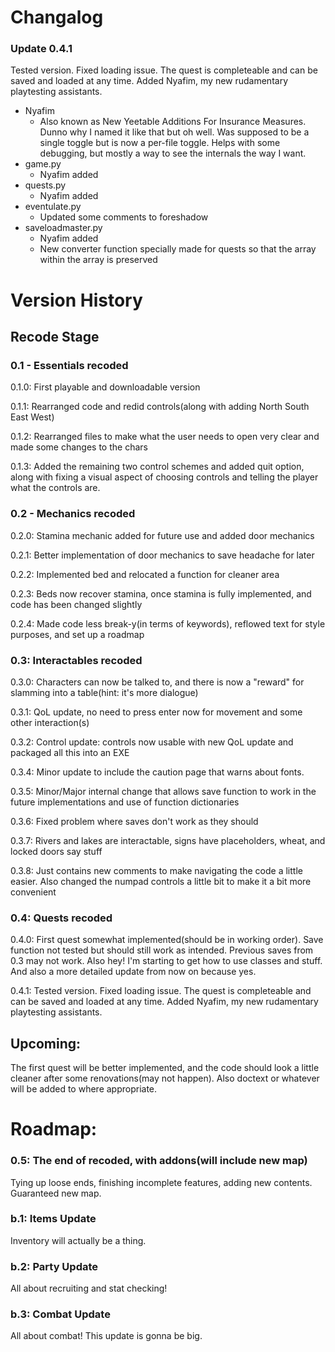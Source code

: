 # Changalog
### Update 0.4.1 <Quests Recoded>
Tested version. Fixed loading issue. The quest is completeable and can be saved and loaded at any time. Added Nyafim, my new rudamentary playtesting assistants.
- Nyafim
   - Also known as New Yeetable Additions For Insurance Measures. Dunno why I named it like that but oh well. Was supposed to be a single toggle but is now a per-file toggle. Helps with some debugging, but mostly a way to see the internals the way I want.
- game.py
   - Nyafim added
- quests.py
   - Nyafim added
- eventulate.py
   - Updated some comments to foreshadow
- saveloadmaster.py
   - Nyafim added
   - New converter function specially made for quests so that the array within the array is preserved

# Version History
## Recode Stage
### 0.1 - Essentials recoded
 0.1.0: First playable and downloadable version

 0.1.1: Rearranged code and redid controls(along with adding North South East West)

 0.1.2: Rearranged files to make what the user needs to open very clear and made some changes to the chars

 0.1.3: Added the remaining two control schemes and added quit option, along with fixing a visual aspect of choosing controls and telling the player what the controls are.

### 0.2 - Mechanics recoded
 0.2.0: Stamina mechanic added for future use and added door mechanics

 0.2.1: Better implementation of door mechanics to save headache for later

 0.2.2: Implemented bed and relocated a function for cleaner area

 0.2.3: Beds now recover stamina, once stamina is fully implemented, and code has been changed slightly

 0.2.4: Made code less break-y(in terms of keywords), reflowed text for style purposes, and set up a roadmap

### 0.3: Interactables recoded
 0.3.0: Characters can now be talked to, and there is now a "reward" for slamming into a table(hint: it's more dialogue)

 0.3.1: QoL update, no need to press enter now for movement and some other interaction(s)

 0.3.2: Control update: controls now usable with new QoL update and packaged all this into an EXE

 0.3.4: Minor update to include the caution page that warns about fonts.

 0.3.5: Minor/Major internal change that allows save function to work in the future implementations and use of function dictionaries

 0.3.6: Fixed problem where saves don't work as they should

 0.3.7: Rivers and lakes are interactable, signs have placeholders, wheat, and locked doors say stuff

 0.3.8: Just contains new comments to make navigating the code a little easier. Also changed the numpad controls a little bit to make it a bit more convenient

### 0.4: Quests recoded
 0.4.0: First quest somewhat implemented(should be in working order). Save function not tested but should still work as intended. Previous saves from 0.3 may not work. Also hey! I'm starting to get how to use classes and stuff. And also a more detailed update from now on because yes.

 0.4.1: Tested version. Fixed loading issue. The quest is completeable and can be saved and loaded at any time. Added Nyafim, my new rudamentary playtesting assistants.


## Upcoming:
 The first quest will be better implemented, and the code should look a little cleaner after some renovations(may not happen). Also doctext or whatever will be added to where appropriate.

# Roadmap:
### 0.5: The end of recoded, with addons(will include new map)
 Tying up loose ends, finishing incomplete features, adding new contents. Guaranteed new map.
### b.1: Items Update
 Inventory will actually be a thing.
### b.2: Party Update
 All about recruiting and stat checking!
### b.3: Combat Update
 All about combat! This update is gonna be big.
